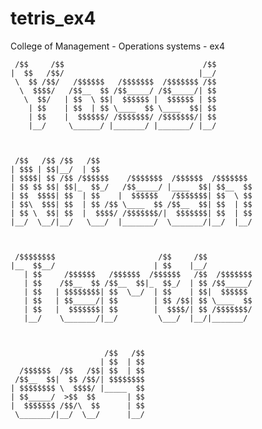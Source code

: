 # tetris_ex4
College of Management - Operations systems - ex4


     /$$     /$$                               /$$              
    |  $$   /$$/                              |__/              
     \  $$ /$$/   /$$$$$$   /$$$$$$$  /$$$$$$$ /$$              
      \  $$$$/   /$$__  $$ /$$_____/ /$$_____/| $$              
       \  $$/   | $$  \ $$|  $$$$$$ |  $$$$$$ | $$              
        | $$    | $$  | $$ \____  $$ \____  $$| $$              
        | $$    |  $$$$$$/ /$$$$$$$/ /$$$$$$$/| $$              
        |__/     \______/ |_______/ |_______/ |__/              
                                                                
                                                                
                                                                
     /$$   /$$ /$$   /$$                                        
    | $$$ | $$|__/  | $$                                        
    | $$$$| $$ /$$ /$$$$$$    /$$$$$$$  /$$$$$$  /$$$$$$$       
    | $$ $$ $$| $$|_  $$_/   /$$_____/ |____  $$| $$__  $$      
    | $$  $$$$| $$  | $$    |  $$$$$$   /$$$$$$$| $$  \ $$      
    | $$\  $$$| $$  | $$ /$$ \____  $$ /$$__  $$| $$  | $$      
    | $$ \  $$| $$  |  $$$$/ /$$$$$$$/|  $$$$$$$| $$  | $$      
    |__/  \__/|__/   \___/  |_______/  \_______/|__/  |__/      
                                                                
                                                                
                                                                
     /$$$$$$$$                       /$$     /$$                
    |__  $$__/                      | $$    |__/                
       | $$     /$$$$$$   /$$$$$$  /$$$$$$   /$$  /$$$$$$$      
       | $$    /$$__  $$ /$$__  $$|_  $$_/  | $$ /$$_____/      
       | $$   | $$$$$$$$| $$  \__/  | $$    | $$|  $$$$$$       
       | $$   | $$_____/| $$        | $$ /$$| $$ \____  $$      
       | $$   |  $$$$$$$| $$        |  $$$$/| $$ /$$$$$$$/      
       |__/    \_______/|__/         \___/  |__/|_______/       
                                                                
                                                                
                                                                
                         /$$   /$$                              
                        | $$  | $$                              
      /$$$$$$  /$$   /$$| $$  | $$                              
     /$$__  $$|  $$ /$$/| $$$$$$$$                              
    | $$$$$$$$ \  $$$$/ |_____  $$                              
    | $$_____/  >$$  $$       | $$                              
    |  $$$$$$$ /$$/\  $$      | $$                              
     \_______/|__/  \__/      |__/                              
                                                                
                                                                
                                                            
